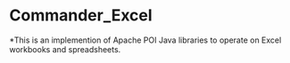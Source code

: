 # Commander_Excel
 *This is an implemention of Apache POI Java libraries to operate on Excel workbooks and spreadsheets. 
 

